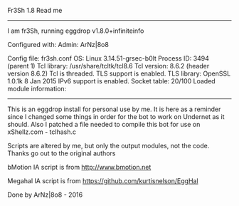 Fr3Sh 1.8 Read me

------------------------------------------------------------

I am fr3Sh, running eggdrop v1.8.0+infiniteinfo

Configured with: 
Admin: ArNz|8o8

Config file: fr3sh.conf
OS: Linux 3.14.51-grsec-b0lt
Process ID: 3494 (parent 1)
Tcl library: /usr/share/tcltk/tcl8.6
Tcl version: 8.6.2 (header version 8.6.2)
Tcl is threaded.
TLS support is enabled.
TLS library: OpenSSL 1.0.1k 8 Jan 2015
IPv6 support is enabled.
Socket table: 20/100
Loaded module information:

-------------------------------------------------------------

This is an eggdrop install for personal use by me. It is here as a reminder since I changed some things in order for the bot to work on Undernet as it should.
Also I patched a file needed to compile this bot for use on xShellz.com - tclhash.c

Scripts are altered by me, but only the output modules, not the code. Thanks go out to the original authors

bMotion IA script is from http://www.bmotion.net

Megahal IA script is from https://github.com/kurtisnelson/EggHal

Done by ArNz|8o8 - 2016
